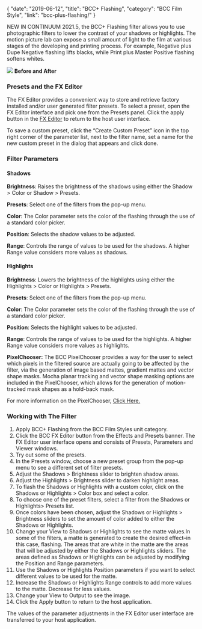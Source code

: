{
"date": "2019-06-12",
"title": "BCC+ Flashing",
"category": "BCC Film Style",
"link": "bcc-plus-flashing/"
}

 
NEW IN CONTINUUM 2021.5, the BCC+ Flashing filter allows you to use photographic filters to lower the contrast of your shadows or highlights. The motion picture lab can expose a small amount of light to the film at various stages of the developing and printing process. For example, Negative plus Dupe Negative flashing lifts blacks, while Print plus Master Positive flashing softens whites. 


![](https://borisfx-com-res.cloudinary.com/image/upload//documentation/continuum/uploads/2021/06/Image_227.png) **Before and After**  

### Presets and the FX Editor


The FX Editor provides a convenient way to store and retrieve factory installed and/or user generated filter presets. To select a preset, open the FX Editor interface and pick one from the Presets panel. Click the apply button in the [FX Editor](/documentation/continuum/bcc-fx-editor) to return to the host user interface. 


To save a custom preset, click the “Create Custom Preset” icon in the top right corner of the parameter list, next to the filter name, set a name for the new custom preset in the dialog that appears and click done. 


### Filter Parameters


#### Shadows


**Brightness**: Raises the brightness of the shadows using either the Shadow > Color or Shadow > Presets.


**Presets**: Select one of the filters from the pop-up menu.


**Color**: The Color parameter sets the color of the flashing through the use of a standard color picker.


**Position**: Selects the shadow values to be adjusted.


**Range**: Controls the range of values to be used for the shadows. A higher Range value considers more values as shadows.


#### Highlights


**Brightness**: Lowers the brightness of the highlights using either the Highlights > Color or Highlights > Presets.


**Presets**: Select one of the filters from the pop-up menu.


**Color**: The Color parameter sets the color of the flashing through the use of a standard color picker.


**Position**: Selects the highlight values to be adjusted.


**Range**: Controls the range of values to be used for the highlights. A higher Range value considers more values as highlights. 


**PixelChooser:**  The BCC PixelChooser provides a way for the user to select which pixels in the filtered source are actually going to be affected by the filter, via the generation of image based mattes, gradient mattes and vector shape masks. Mocha planar tracking and vector shape masking options are included in the PixelChooser, which allows for the generation of motion-tracked mask shapes as a hold-back mask. 


For more information on the PixelChooser, [Click Here.﻿](/documentation/continuum/)


### Working with The Filter


1. Apply BCC+ Flashing from the BCC Film Styles unit category.
2. Click the BCC FX Editor button from the Effects and Presets banner. The FX Editor user interface opens and consists of Presets, Parameters and Viewer windows.
3. Try out some of the presets.
4. In the Presets window, choose a new preset group from the pop-up menu to see a different set of filter presets.
5. Adjust the Shadows > Brightness slider to brighten shadow areas.
6. Adjust the Highlights > Brightness slider to darken highlight areas.
7. To flash the Shadows or Highlights with a custom color, click on the Shadows or Highlights > Color box and select a color.
8. To choose one of the preset filters, select a filter from the Shadows or Highlights> Presets list.
9. Once colors have been chosen, adjust the Shadows or Highlights > Brightness sliders to set the amount of color added to either the Shadows or Highlights.
10. Change your View to Shadows or Highlights to see the matte values.In some of the filters, a matte is generated to create the desired effect–in this case, flashing. The areas that are white in the matte are the areas that will be adjusted by either the Shadows or Highlights sliders. The areas defined as Shadows or Highlights can be adjusted by modifying the Position and Range parameters.
11. Use the Shadows or Highlights Position parameters if you want to select different values to be used for the matte.
12. Increase the Shadows or Highlights Range controls to add more values to the matte. Decrease for less values.
13. Change your View to Output to see the image.
14. Click the Apply button to return to the host application.


The values of the parameter adjustments in the FX Editor user interface are transferred to your host application.



